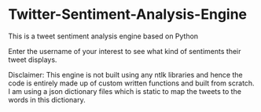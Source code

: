 # Twitter-Sentiment-Analysis-Engine
This is a tweet sentiment analysis engine based on Python

Enter the username of your interest to see what kind of sentiments their tweet displays.

Disclaimer: This engine is not built using any ntlk libraries and hence the code is entirely made up of custom written functions and built from scratch.
I am using a json dictionary files which is static to map the tweets to the words in this dictionary. 
